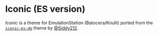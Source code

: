 # Iconic (ES version)

*Iconic* is a theme for EmulationStation (Batocera/Knulli) ported from the [`iconic-es-de`](https://github.com/Siddy212/iconic-es-de) theme by [@Siddy212](https://github.com/Siddy212).
